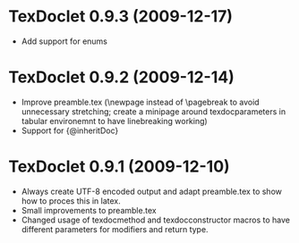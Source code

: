 TexDoclet 0.9.3 (2009-12-17)
============================

* Add support for enums

TexDoclet 0.9.2 (2009-12-14)
============================

* Improve preamble.tex (\newpage instead of \pagebreak to avoid unnecessary
  stretching; create a minipage around texdocparameters in tabular environemnt
  to have linebreaking working)
* Support for {@inheritDoc}

TexDoclet 0.9.1 (2009-12-10)
============================

* Always create UTF-8 encoded output and adapt preamble.tex to show how
  to proces this in latex.
* Small improvements to preamble.tex
* Changed usage of texdocmethod and texdocconstructor macros to have
  different parameters for modifiers and return type.
